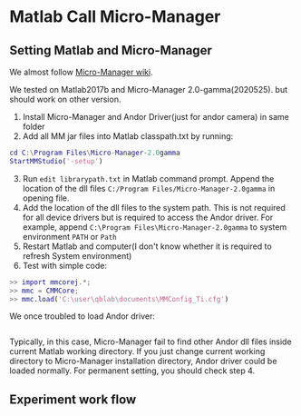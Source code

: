 # Matlab Call Micro-Manager


## Setting Matlab and Micro-Manager
We almost follow [Micro-Manager wiki](https://micro-manager.org/wiki/Matlab_Configuration).

We tested on Matlab2017b and Micro-Manager 2.0-gamma(2020525). but should work
on other version.

1. Install Micro-Manager and Andor Driver(just for andor camera) in same folder
2. Add all MM jar files into Matlab classpath.txt by running:
```matlab
cd C:\Program Files\Micro-Manager-2.0gamma
StartMMStudio('-setup')
```
3. Run `edit librarypath.txt` in Matlab command prompt. Append the location of
the dll files
`C:/Program Files/Micro-Manager-2.0gamma` in opening file.
4. Add the location of the dll files to the system path. This is not required
for all device drivers but is required to access the Andor driver. For example,
append `C:\Program Files\Micro-Manager-2.0gamma` to system environment `PATH` or
`Path`
5. Restart Matlab and computer(I don't know whether it is required to refresh
System environment)
6. Test with simple code:
```matlab
>> import mmcorej.*;
>> mmc = CMMCore;
>> mmc.load('C:\user\qblab\documents\MMConfig_Ti.cfg')
```

We once troubled to load Andor driver:
```matlab

```
Typically, in this case, Micro-Manager fail to find other Andor dll files inside
current Matlab working directory. If you just change current working directory
to Micro-Manager installation directory, Andor driver could be loaded normally.
For permanent setting, you should check step 4.

##  Experiment work flow

